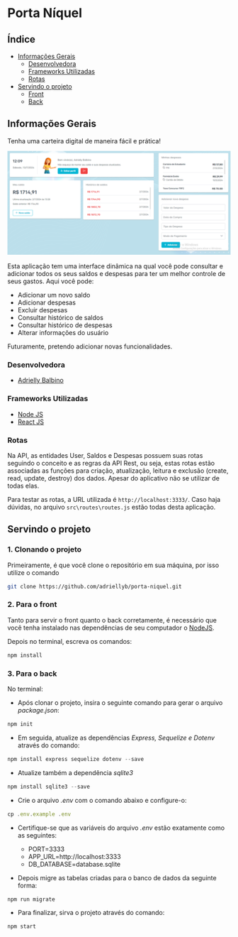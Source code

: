 # Porta Níquel

## Índice
<!--ts-->
   * [Informações Gerais](#informações-gerais)
      * [Desenvolvedora](#desenvolvedora)
      * [Frameworks Utilizadas](#frameworks-utilizadas)
      * [Rotas](#rotas)
   * [Servindo o projeto](#servindo-o-projeto)
      * [Front](#2-para-o-front)
      * [Back](#3-para-o-back)
<!--te-->

## Informações Gerais
Tenha uma carteira digital de maneira fácil e prática!

<p align="center">
  <img src="https://github.com/adriellyb/porta-niquel/blob/main/front/src/assets/print.png" />
</p>

Esta aplicação tem uma interface dinâmica na qual você pode consultar e adicionar todos os seus saldos e despesas para ter um melhor controle de seus gastos. Aqui você pode:

- Adicionar um novo saldo
- Adicionar despesas
- Excluir despesas
- Consultar histórico de saldos
- Consultar histórico de despesas
- Alterar informações do usuário

Futuramente, pretendo adicionar novas funcionalidades.

### Desenvolvedora

- [Adrielly Balbino](https://www.linkedin.com/in/adrielly-balbino/)

### Frameworks Utilizadas
- [Node JS](https://nodejs.org/en/)
- [React JS](https://react.dev/)

### Rotas

Na API, as entidades User, Saldos e Despesas possuem suas rotas seguindo o conceito e as regras da API Rest, ou seja, estas rotas estão associadas as funções para criação, atualização, leitura e exclusão (create, read, update, destroy) dos dados. Apesar do aplicativo não se utilizar de todas elas.

Para testar as rotas, a URL utilizada é `` http://localhost:3333/ ``. Caso haja dúvidas, no arquivo `` src\routes\routes.js `` estão todas desta aplicação.
  
## Servindo o projeto

### 1. Clonando o projeto

Primeiramente, é que você clone o repositório em sua máquina, por isso utilize o comando

```bash 
git clone https://github.com/adriellyb/porta-niquel.git
```

### 2. Para o front

Tanto para servir o front quanto o back corretamente, é necessário que você tenha instalado nas dependências de seu computador o [NodeJS](https://nodejs.org/en/download/).

Depois no terminal, escreva os comandos:

```bash
npm install
```

### 3. Para o back

No terminal:

- Após clonar o projeto, insira o seguinte comando para gerar o arquivo *package.json*:

```jsx
npm init
```

- Em seguida, atualize as dependências *Express, Sequelize e Dotenv* através do comando:

```jsx
npm install express sequelize dotenv --save
```

- Atualize também a dependência *sqlite3*

```jsx
npm install sqlite3 --save
```

- Crie o arquivo *.env* com o comando abaixo e configure-o:

```jsx
cp .env.example .env
```

- Certifique-se que as variáveis do arquivo *.env* estão exatamente como as seguintes:
    - PORT=3333
    - APP_URL=http://localhost:3333
    - DB_DATABASE=database.sqlite


- Depois migre as tabelas criadas para o banco de dados da seguinte forma:

```jsx
npm run migrate
```

- Para finalizar, sirva o projeto através do comando:

```jsx
npm start
```
